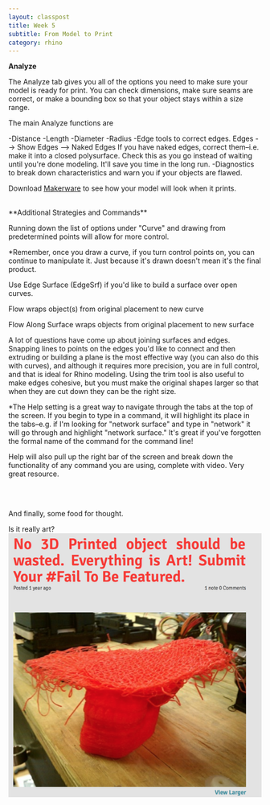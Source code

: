 ```yaml
---
layout: classpost
title: Week 5
subtitle: From Model to Print
category: rhino
---
```


**Analyze**

The Analyze tab gives you all of the options you need to make sure your model is ready for print. You can check dimensions, make sure seams are correct, or make a bounding box so that your object stays within a size range.

The main Analyze functions are 

-Distance
-Length
-Diameter
-Radius
-Edge tools to correct edges. 
Edges --> Show Edges --> Naked Edges
If you have naked edges, correct them–i.e. make it into a closed polysurface. Check this as you go instead of waiting until you're done modeling. It'll save you time in the long run.
-Diagnostics to break down characteristics and warn you if your objects are flawed.

Download <a class="two" href="https://www.makerbot.com/desktop">Makerware</a> to see how your model will look when it prints.

<br>
**Additional Strategies and Commands**

Running down the list of options under "Curve" and drawing from predetermined points will allow for more control. 

*Remember, once you draw a curve, if you turn control points on, you can continue to manipulate it. Just because it's drawn doesn't mean it's the final product.

Use Edge Surface (EdgeSrf) if you'd like to build a surface over open curves.

Flow wraps object(s) from original placement to new curve

Flow Along Surface wraps objects from original placement to new surface

A lot of questions have come up about joining surfaces and edges. Snapping lines to points on the edges you'd like to connect and then extruding or building a plane is the most effective way (you can also do this with curves), and although it requires more precision, you are in full control, and that is ideal for Rhino modeling. Using the trim tool is also useful to make edges cohesive, but you must make the original shapes larger so that when they are cut down they can be the right size.


*The Help setting is a great way to navigate through the tabs at the top of the screen. If you begin to type in a command, it will highlight its place in the tabs–e.g. if I'm looking for "network surface" and type in "network" it will go through and highlight "network surface." It's great if you've forgotten the formal name of the command for the command line!

Help will also pull up the right bar of the screen and break down the functionality of any command you are using, complete with video. Very great resource.

<br>
<br>

And finally, some food for thought.

Is it really art?
<br>
<img src="/img/printfail.png">